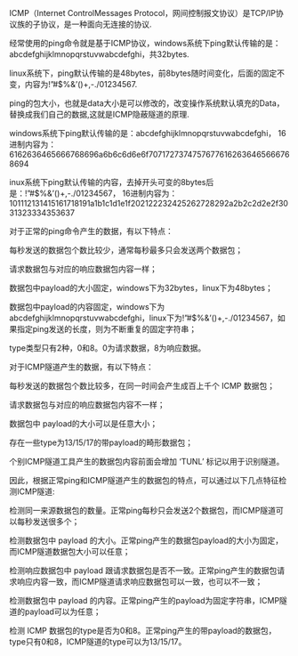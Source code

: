 ICMP（Internet ControlMessages Protocol，网间控制报文协议）是TCP/IP协议族的子协议，是一种面向无连接的协议.

经常使用的ping命令就是基于ICMP协议，windows系统下ping默认传输的是： abcdefghijklmnopqrstuvwabcdefghi，共32bytes.

linux系统下，ping默认传输的是48bytes，前8bytes随时间变化，后面的固定不变，内容为!”#$%&’()+,-./01234567.

ping的包大小，也就是data大小是可以修改的，改变操作系统默认填充的Data，替换成我们自己的数据,这就是ICMP隐蔽隧道的原理.

windows系统下ping默认传输的是：abcdefghijklmnopqrstuvwabcdefghi，
16进制内容为：6162636465666768696a6b6c6d6e6f70717273747576776162636465666768694

inux系统下ping默认传输的内容，去掉开头可变的8bytes后是：!”#$%&’()+,-./01234567，
16进制内容为：101112131415161718191a1b1c1d1e1f202122232425262728292a2b2c2d2e2f3031323334353637

对于正常的ping命令产生的数据，有以下特点：

每秒发送的数据包个数比较少，通常每秒最多只会发送两个数据包；

请求数据包与对应的响应数据包内容一样；

数据包中payload的大小固定，windows下为32bytes，linux下为48bytes；

数据包中payload的内容固定，windows下为abcdefghijklmnopqrstuvwabcdefghi，linux下为!”#$%&’()+,-./01234567，如果指定ping发送的长度，则为不断重复的固定字符串；

type类型只有2种，0和8。0为请求数据，8为响应数据。

对于ICMP隧道产生的数据，有以下特点：

每秒发送的数据包个数比较多，在同一时间会产生成百上千个 ICMP 数据包；

请求数据包与对应的响应数据包内容不一样；

数据包中 payload的大小可以是任意大小；

存在一些type为13/15/17的带payload的畸形数据包；

个别ICMP隧道工具产生的数据包内容前面会增加 ‘TUNL’ 标记以用于识别隧道。

因此，根据正常ping和ICMP隧道产生的数据包的特点，可以通过以下几点特征检测ICMP隧道:

检测同一来源数据包的数量。正常ping每秒只会发送2个数据包，而ICMP隧道可以每秒发送很多个；

检测数据包中 payload 的大小。正常ping产生的数据包payload的大小为固定，而ICMP隧道数据包大小可以任意；

检测响应数据包中 payload 跟请求数据包是否不一致。正常ping产生的数据包请求响应内容一致，而ICMP隧道请求响应数据包可以一致，也可以不一致；

检测数据包中 payload 的内容。正常ping产生的payload为固定字符串，ICMP隧道的payload可以为任意；

检测 ICMP 数据包的type是否为0和8。正常ping产生的带payload的数据包，type只有0和8，ICMP隧道的type可以为13/15/17。
